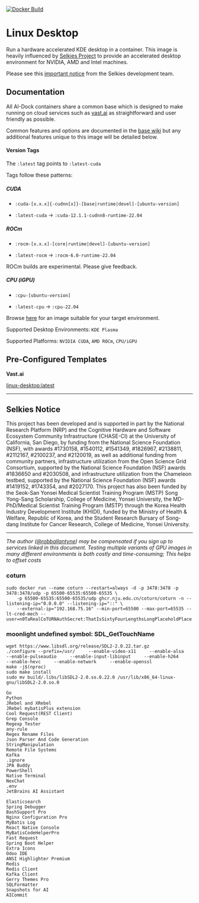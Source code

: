 [![Docker Build](https://github.com/ai-dock/linux-desktop/actions/workflows/docker-build.yml/badge.svg)](https://github.com/ai-dock/linux-desktop/actions/workflows/docker-build.yml)

# Linux Desktop

Run a hardware accelerated KDE desktop in a container. This image is heavily influenced by [Selkies Project](https://github.com/selkies-project) to provide an accelerated desktop environment for NVIDIA, AMD and Intel machines.  

Please see this [important notice](#selkies-notice) from the Selkies development team.


## Documentation

All AI-Dock containers share a common base which is designed to make running on cloud services such as [vast.ai](https://link.ai-dock.org/vast.ai) as straightforward and user friendly as possible.

Common features and options are documented in the [base wiki](https://github.com/ai-dock/base-image/wiki) but any additional features unique to this image will be detailed below.


#### Version Tags

The `:latest` tag points to `:latest-cuda`

Tags follow these patterns:

##### _CUDA_
- `:cuda-[x.x.x]{-cudnn[x]}-[base|runtime|devel]-[ubuntu-version]`

- `:latest-cuda` &rarr; `:cuda-12.1.1-cudnn8-runtime-22.04`

##### _ROCm_
- `:rocm-[x.x.x]-[core|runtime|devel]-[ubuntu-version]`

- `:latest-rocm` &rarr; `:rocm-6.0-runtime-22.04`

ROCm builds are experimental. Please give feedback.

##### _CPU (iGPU)_
- `:cpu-[ubuntu-version]`

- `:latest-cpu` &rarr; `:cpu-22.04`

Browse [here](https://github.com/ai-dock/linux-desktop/pkgs/container/linux-desktop) for an image suitable for your target environment. 

Supported Desktop Environments: `KDE Plasma`

Supported Platforms: `NVIDIA CUDA`, `AMD ROCm`, `CPU/iGPU`


## Pre-Configured Templates

**Vast.​ai**

[linux-desktop:latest](https://link.ai-dock.org/template-vast-linux-desktop)


---

## Selkies Notice

This project has been developed and is supported in part by the National Research Platform (NRP) and the Cognitive Hardware and Software Ecosystem Community Infrastructure (CHASE-CI) at the University of California, San Diego, by funding from the National Science Foundation (NSF), with awards #1730158, #1540112, #1541349, #1826967, #2138811, #2112167, #2100237, and #2120019, as well as additional funding from community partners, infrastructure utilization from the Open Science Grid Consortium, supported by the National Science Foundation (NSF) awards #1836650 and #2030508, and infrastructure utilization from the Chameleon testbed, supported by the National Science Foundation (NSF) awards #1419152, #1743354, and #2027170. This project has also been funded by the Seok-San Yonsei Medical Scientist Training Program (MSTP) Song Yong-Sang Scholarship, College of Medicine, Yonsei University, the MD-PhD/Medical Scientist Training Program (MSTP) through the Korea Health Industry Development Institute (KHIDI), funded by the Ministry of Health & Welfare, Republic of Korea, and the Student Research Bursary of Song-dang Institute for Cancer Research, College of Medicine, Yonsei University.

---

_The author ([@robballantyne](https://github.com/robballantyne)) may be compensated if you sign up to services linked in this document. Testing multiple variants of GPU images in many different environments is both costly and time-consuming; This helps to offset costs_

### coturn
```shell
sudo docker run --name coturn --restart=always -d -p 3478:3478 -p 3478:3478/udp -p 65500-65535:65500-65535 \
    -p 65500-65535:65500-65535/udp ghcr.nju.edu.cn/coturn/coturn -n --listening-ip="0.0.0.0" --listening-ip="::" \
    --external-ip="192.168.75.16" --min-port=65500 --max-port=65535 --lt-cred-mech --user=n0TaRealCoTURNAuthSecret:ThatIsSixtyFourLengthsLongPlaceholdPlace

```

### moonlight undefined symbol: SDL_GetTouchName
```shell
wget https://www.libsdl.org/release/SDL2-2.0.22.tar.gz
./configure --prefix=/usr/     --enable-video-x11     --enable-alsa     --enable-pulseaudio     --enable-input-libinput     --enable-h264     --enable-hevc     --enable-network     --enable-openssl
make -j$(nproc)
sudo make install
sudo mv build/.libs/libSDL2-2.0.so.0.22.0 /usr/lib/x86_64-linux-gnu/libSDL2-2.0.so.0
```

```text
Go
Python
JRebel and XRebel
JRebel mybatisPlus extension
Cool Request(REST Client)
Grep Console
Regexp Tester
any-rule
Regex Rename Files
Json Parser And Code Generation
StringManipulation
Remote File Systems
Kafka
.ignore
JPA Buddy
PowerShell
Native Terminal
NexChat
.env
JetBrains AI Assistant

Elasticsearch
Spring Debugger
BashSupport Pro
Nginx Configuration Pro
MyBatis Log
React Native Console
MyBatisCodeHelperPro
Fast Request
Spring Boot Helper
Extra Icons
Odoo IDE
ANSI Highlighter Premium
Redis
Redis Client
Kafka Client
Gerry Themes Pro
SQLFormatter
Snapshots for AI
AICommit
```



